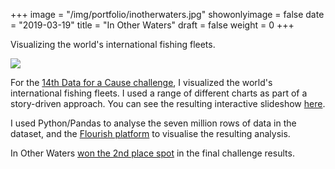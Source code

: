 +++
image = "/img/portfolio/inotherwaters.jpg"
showonlyimage = false
date = "2019-03-19"
title = "In Other Waters"
draft = false
weight = 0
+++

Visualizing the world's international fishing fleets.

<!--more-->

![](/img/portfolio/inotherwaters.jpg)

For the [14th Data for a Cause challenge](https://www.olgatsubiks.com/single-post/2019/03/17/Winners-of-the-14th-Data-For-A-Cause-Challenge), I visualized the world's international fishing fleets. I used a range of different charts as part of a story-driven approach. You can see the resulting interactive slideshow [here](https://public.flourish.studio/story/26396/).

I used Python/Pandas to analyse the seven million rows of data in the dataset, and the [Flourish platform](http://www.flourish.studio) to visualise the resulting analysis.

In Other Waters [won the 2nd place spot](https://www.olgatsubiks.com/single-post/2019/03/17/Winners-of-the-14th-Data-For-A-Cause-Challenge) in the final challenge results.